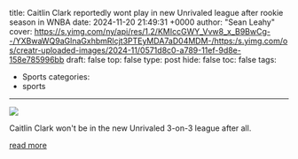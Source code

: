 title: Caitlin Clark reportedly wont play in new Unrivaled league after rookie season in WNBA
date: 2024-11-20 21:49:31 +0000
author: "Sean Leahy"
cover: https://s.yimg.com/ny/api/res/1.2/KMIccGWY_Vvw8_x_B9BwCg--/YXBwaWQ9aGlnaGxhbmRlcjt3PTEyMDA7aD04MDM-/https:/s.yimg.com/os/creatr-uploaded-images/2024-11/0571d8c0-a789-11ef-9d8e-158e785996bb
draft: false
top: false
type: post
hide: false
toc: false
tags:
  - Sports
categories:
  - sports
---

![](https://s.yimg.com/ny/api/res/1.2/KMIccGWY_Vvw8_x_B9BwCg--/YXBwaWQ9aGlnaGxhbmRlcjt3PTEyMDA7aD04MDM-/https:/s.yimg.com/os/creatr-uploaded-images/2024-11/0571d8c0-a789-11ef-9d8e-158e785996bb)

Caitlin Clark won't be in the new Unrivaled 3-on-3 league after all.

[read more](https://sports.yahoo.com/caitlin-clark-reportedly-wont-play-in-new-unrivaled-league-after-rookie-season-in-wnba-214838508.html)
